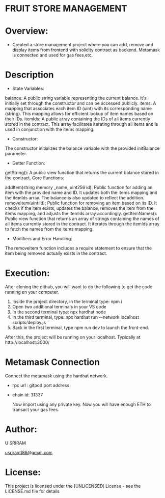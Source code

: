 # FRUIT STORE MANAGEMENT

# Overview: 
- Created a store management project where you can add, remove and display items from frontend with solidity contract as backend. Metamask is connected and used for gas fees,etc. 

# Description
- State Variables:

balance: A public string variable representing the current balance. It's initially set through the constructor and can be accessed publicly.
items: A mapping that associates each item ID (uint) with its corresponding name (string). This mapping allows for efficient lookup of item names based on their IDs.
itemIds: A public array containing the IDs of all items currently stored in the contract. This array facilitates iterating through all items and is used in conjunction with the items mapping.
- Constructor:

The constructor initializes the balance variable with the provided initBalance parameter.
- Getter Function:

getString(): A public view function that returns the current balance stored in the contract.
Core Functions:

addItem(string memory _name, uint256 id): Public function for adding an item with the provided name and ID. It updates both the items mapping and the itemIds array. The balance is also updated to reflect the addition.
removeItem(uint id): Public function for removing an item based on its ID. It checks if the item exists, updates the balance, removes the item from the items mapping, and adjusts the itemIds array accordingly.
getItemNames(): Public view function that returns an array of strings containing the names of all items currently stored in the contract. It iterates through the itemIds array to fetch the names from the items mapping.

- Modifiers and Error Handling:

The removeItem function includes a require statement to ensure that the item being removed actually exists in the contract.


# Execution:

After cloning the github, you will want to do the following to get the code running on your computer.

1. Inside the project directory, in the terminal type: npm i
2. Open two additional terminals in your VS code
3. In the second terminal type: npx hardhat node
4. In the third terminal, type: npx hardhat run --network localhost scripts/deploy.js
5. Back in the first terminal, type npm run dev to launch the front-end.

After this, the project will be running on your localhost. 
Typically at http://localhost:3000/

# Metamask Connection
Connect the metamask using the hardhat network.
- rpc url : gitpod port address
- chain id: 31337

  Now import using any private key. Now you will have enough ETH to transact your gas fees.

# Author:
U SRIRAM

usriram186@gmail.com

# License:
This project is licensed under the [UNLICENSED] License - see the LICENSE.md file for details
